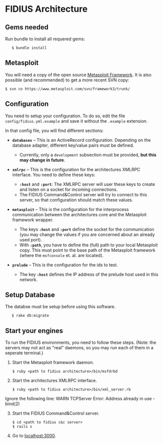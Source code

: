 # FIDIUS Architecture

## Gems needed

Run bundle to install all requered gems:

       $ bundle install

## Metasploit

You will need a copy of the open source
[Metasploit Framework](http://www.metasploit.com/framework/download/).
It is also possible (and recommended) to get a more recent SVN copy:

    $ svn co https://www.metasploit.com/svn/framework3/trunk/


## Configuration

You need to setup your configuration. To do so, edit the file
`config/fidius.yml.example` and save it without the `.example` extension.

In that config file, you will find different sections:

- **`databases`** – This is an ActiveRecord configuration. Depending on
  the database adapter, different key/value pairs must be defined.
  - Currently, only a `development` subsection must be provided, **but
    this may change in future**.

- **`xmlrpc`** – This is the configuration for the architectures XMLRPC
   interface. You need to define these keys:
  - **`:host`** and **`:port`**: The XMLRPC server will user these keys
    to create and listen on a socket for incoming connections.
  - The FIDIUS Command&Control server will try to connect to this
    server, so that configuration should match these values.

- **`metasploit`** – This is the configuration for the interprocess
  communication between the architectures core and the Metasploit
  framework wrapper.
  - The keys **`:host`** and **`:port`** define the socket for the
    communication (you may change the values if you are concerned about
    an already used port).
  - With **`:path`**, you have to define the (full) path to your
    local Metasploit copy. This must point to the base path of the
    Metasploit framework (where the `msfconsole` et. al. are located).

- **`prelude`** – This is the configuration for the ids to test.

  - The key **`:host`** defines the IP address of the prelude host
    used in this network.


## Setup Database

The databse must be setup before using this software.

       $ rake db:migrate

## Start your engines

To run the FIDIUS environments, you need to follow these steps. (Note:
the servers may not act as "real" daemons, so you may run each of them
in a seperate terminal.)

1. Start the Metasploit framework daemon.

       $ ruby <path to fidius architecture>/bin/msfdrbd

2. Start the architectures XMLRPC interface.

       $ ruby <path to fidius architecture>/bin/xml_server.rb

  Ignore the following line:
     WARN  TCPServer Error: Address already in use - bind(2)

3. Start the FIDIUS Command&Control server.

       $ cd <path to fidius c&c server>
       $ rails s

4. Go to [localhost:3000](http://localhost:3000/).

